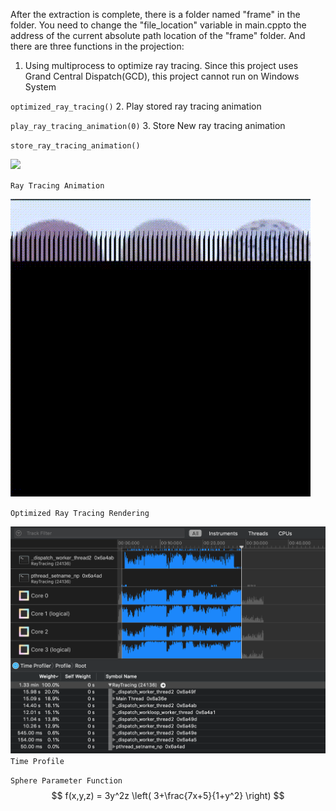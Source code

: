 After the extraction is complete, there is a folder named "frame" in the folder. You need to change the "file_location" variable in main.​cpp​ to the address of the current absolute path location of the "frame" folder. And there are three functions in the projection:

1. Using multiprocess to optimize ray tracing. ​Since this project uses Grand Central Dispatch(GCD), this project cannot run on Windows System

`optimized_ray_tracing​()`
2. Play stored ray tracing animation

`​play_ray_tracing_animation​(0)`
3. Store New ray tracing animation

`​store_ray_tracing_animation​()`

![](RayTracing/sample/animation.gif)

`Ray Tracing Animation`

![](RayTracing/sample/optimization.gif)

`Optimized Ray Tracing Rendering`

![](RayTracing/sample/analysis.png)
`Time Profile`

`Sphere Parameter Function`
$$ f(x,y,z) = 3y^2z \left( 3+\frac{7x+5}{1+y^2} \right) $$
